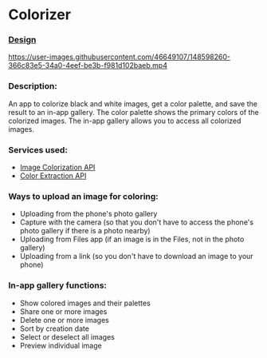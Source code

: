 # Colorizer

### [Design](https://www.figma.com/file/ufAwSG5s43QSmBPFIFmj9j/Colorizer?node-id=0%3A1)



https://user-images.githubusercontent.com/46649107/148598260-366c83e5-34a0-4eef-be3b-f981d102baeb.mp4



### Description:

An app to colorize black and white images, get a color palette, and save the result to an in-app gallery. The color palette shows the primary colors of the colorized images. The in-app gallery allows you to access all colorized images.

### Services used:

- [Image Colorization API](https://deepai.org/machine-learning-model/colorizer)
- [Color Extraction API](https://imagga.com/solutions/color-api)

### Ways to upload an image for coloring:

- Uploading from the phone's photo gallery
- Capture with the camera (so that you don't have to access the phone's photo gallery if there is a photo nearby)
- Uploading from Files app (if an image is in the Files, not in the photo gallery)
- Uploading from a link (so you don't have to download an image to your phone)

### In-app gallery functions:

- Show colored images and their palettes
- Share one or more images
- Delete one or more images
- Sort by creation date
- Select or deselect all images
- Preview individual image

